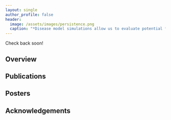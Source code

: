 ```yaml
---
layout: single
author_profile: false
header:
  image: /assets/images/persistence.png
  caption: "*Disease model simulations allow us to evaluate potential future dynamics*"
---
```


Check back soon!

## Overview


## Publications


## Posters


## Acknowledgements